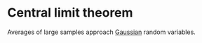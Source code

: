 # Central limit theorem

Averages of large samples approach [Gaussian](202210091114) random variables.

